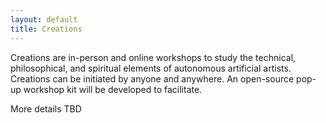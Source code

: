 ```yaml
---
layout: default
title: Creations
---
```



Creations are in-person and online workshops to study the technical, philosophical, and spiritual elements of autonomous artificial artists. Creations can be initiated by anyone and anywhere. An open-source pop-up workshop kit will be developed to facilitate.

More details TBD

